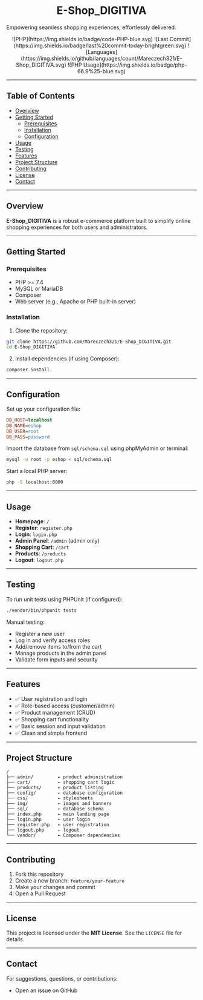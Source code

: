 <p align="center">
  <h1 align="center">E-Shop_DIGITIVA</h1>
</p>

Empowering seamless shopping experiences, effortlessly delivered.

<div align="center">
  ![PHP](https://img.shields.io/badge/code-PHP-blue.svg)
  ![Last Commit](https://img.shields.io/badge/last%20commit-today-brightgreen.svg)
  ![Languages](https://img.shields.io/github/languages/count/Mareczech321/E-Shop_DIGITIVA.svg)
  ![PHP Usage](https://img.shields.io/badge/php-66.9%25-blue.svg)
</div>

---

## Table of Contents

- [Overview](#overview)
- [Getting Started](#getting-started)
  - [Prerequisites](#prerequisites)
  - [Installation](#installation)
  - [Configuration](#configuration)
- [Usage](#usage)
- [Testing](#testing)
- [Features](#features)
- [Project Structure](#project-structure)
- [Contributing](#contributing)
- [License](#license)
- [Contact](#contact)

---

## Overview

**E-Shop_DIGITIVA** is a robust e-commerce platform built to simplify online shopping experiences for both users and administrators.

---

## Getting Started

### Prerequisites

- PHP >= 7.4
- MySQL or MariaDB
- Composer
- Web server (e.g., Apache or PHP built-in server)

### Installation

1. Clone the repository:

```bash
git clone https://github.com/Mareczech321/E-Shop_DIGITIVA.git
cd E-Shop_DIGITIVA
```

2. Install dependencies (if using Composer):

```bash
composer install
```

---

## Configuration

Set up your configuration file:

```ini
DB_HOST=localhost
DB_NAME=eshop
DB_USER=root
DB_PASS=password
```

Import the database from `sql/schema.sql` using phpMyAdmin or terminal:

```bash
mysql -u root -p eshop < sql/schema.sql
```

Start a local PHP server:

```bash
php -S localhost:8000
```

---

## Usage

- **Homepage**: `/`
- **Register**: `register.php`
- **Login**: `login.php`
- **Admin Panel**: `/admin` (admin only)
- **Shopping Cart**: `/cart`
- **Products**: `/products`
- **Logout**: `logout.php`

---

## Testing

To run unit tests using PHPUnit (if configured):

```bash
./vendor/bin/phpunit tests
```

Manual testing:

- Register a new user
- Log in and verify access roles
- Add/remove items to/from the cart
- Manage products in the admin panel
- Validate form inputs and security

---

## Features

- ✅ User registration and login
- ✅ Role-based access (customer/admin)
- ✅ Product management (CRUD)
- ✅ Shopping cart functionality
- ✅ Basic session and input validation
- ✅ Clean and simple frontend

---

## Project Structure

```plaintext
/
├── admin/         ← product administration
├── cart/          ← shopping cart logic
├── products/      ← product listing
├── config/        ← database configuration
├── css/           ← stylesheets
├── img/           ← images and banners
├── sql/           ← database schema
├── index.php      ← main landing page
├── login.php      ← user login
├── register.php   ← user registration
├── logout.php     ← logout
└── vendor/        ← Composer dependencies
```

---

## Contributing

1. Fork this repository  
2. Create a new branch: `feature/your-feature`  
3. Make your changes and commit  
4. Open a Pull Request

---

## License

This project is licensed under the **MIT License**. See the `LICENSE` file for details.

---

## Contact

For suggestions, questions, or contributions:

- Open an issue on GitHub
